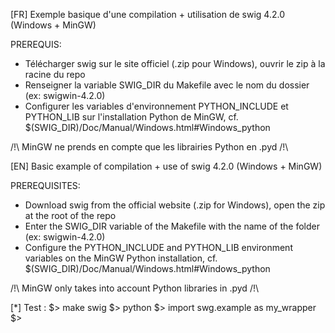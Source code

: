 [FR]
Exemple basique d'une compilation + utilisation de swig 4.2.0 (Windows + MinGW)

PREREQUIS:
 - Télécharger swig sur le site officiel (.zip pour Windows), ouvrir le zip à la racine du repo
 - Renseigner la variable SWIG_DIR du Makefile avec le nom du dossier (ex: swigwin-4.2.0)
 - Configurer les variables d'environnement PYTHON_INCLUDE et PYTHON_LIB sur l'installation Python de MinGW, cf. $(SWIG_DIR)/Doc/Manual/Windows.html#Windows_python

/!\ MinGW ne prends en compte que les librairies Python en .pyd /!\

[EN]
Basic example of compilation + use of swig 4.2.0 (Windows + MinGW)

PREREQUISITES:
  - Download swig from the official website (.zip for Windows), open the zip at the root of the repo
  - Enter the SWIG_DIR variable of the Makefile with the name of the folder (ex: swigwin-4.2.0)
  - Configure the PYTHON_INCLUDE and PYTHON_LIB environment variables on the MinGW Python installation, cf. $(SWIG_DIR)/Doc/Manual/Windows.html#Windows_python

/!\ MinGW only takes into account Python libraries in .pyd /!\

[*]
Test :
$> make swig
$> python
$> import swg.example as my_wrapper
$>

